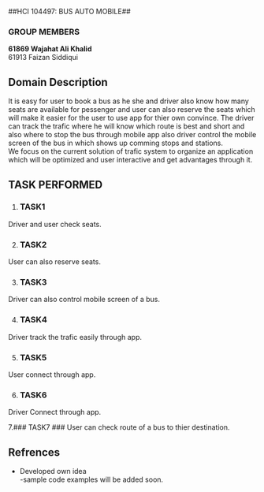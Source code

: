##HCI 104497: BUS AUTO MOBILE##

### GROUP MEMBERS
**61869 Wajahat Ali Khalid** <br/>
61913 Faizan Siddiqui  
 
## Domain Description ##
It is easy for user to book a bus as he she and driver also know how many seats are available for pessenger and user can also reserve the seats which will make it easier for the user to use app for thier own convince. The driver can track the trafic where he will know which route is best and short and also where to stop the bus through mobile app also driver control the mobile screen of the bus in which shows up comming stops and stations.<br/>
We focus on the current solution of trafic system to organize an application which will be optimized and user interactive and get advantages through it.

## TASK PERFORMED ##

1. ### TASK1 ###
 Driver and user check seats.<br/>

2. ### TASK2 ###
User can also reserve seats.<br/>

3. ### TASK3 ###
Driver can also control mobile screen of a bus.<br/>

4. ### TASK4 ###
Driver track the trafic easily through app.<br/>

5. ### TASK5 ###
User connect through app. <br/>

6. ### TASK6 ###
Driver Connect through app.<br/>

7.### TASK7 ###
User can check route of a bus to thier destination.<br/>

## Refrences
- Developed own idea <br/>
-sample code examples will be added soon.


